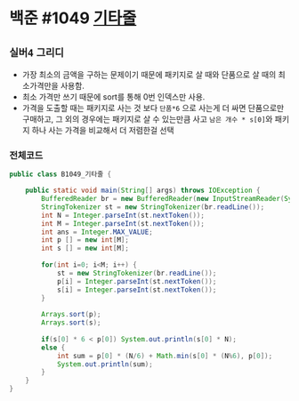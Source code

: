 # 백준 #1049 [기타줄](https://www.acmicpc.net/problem/1049)
`실버4` `그리디` 
---
- 가장 최소의 금액을 구하는 문제이기 때문에 패키지로 살 때와 단품으로 살 때의 최소가격만을 사용함.
- 최소 가격만 쓰기 때문에 sort를 통해 0번 인덱스만 사용.
- 가격을 도출할 때는 패키지로 사는 것 보다 `단품*6` 으로 사는게 더 싸면 단품으로만 구매하고, 그 외의 경우에는 패키지로 살 수 있는만큼 사고 `남은 개수 * s[0]`와 패키지 하나 사는 가격을 비교해서 더 저렴한걸 선택

### 전체코드
```java
public class B1049_기타줄 {

	public static void main(String[] args) throws IOException {
		BufferedReader br = new BufferedReader(new InputStreamReader(System.in));
		StringTokenizer st = new StringTokenizer(br.readLine());
		int N = Integer.parseInt(st.nextToken());
		int M = Integer.parseInt(st.nextToken());
		int ans = Integer.MAX_VALUE;
		int p [] = new int[M];
		int s [] = new int[M];
		
		for(int i=0; i<M; i++) {
			st = new StringTokenizer(br.readLine());
			p[i] = Integer.parseInt(st.nextToken());
			s[i] = Integer.parseInt(st.nextToken());
		}
		
		Arrays.sort(p);
		Arrays.sort(s);
		
		if(s[0] * 6 < p[0]) System.out.println(s[0] * N);
		else {
			int sum = p[0] * (N/6) + Math.min(s[0] * (N%6), p[0]);
			System.out.println(sum);
		}
	}
}

```
